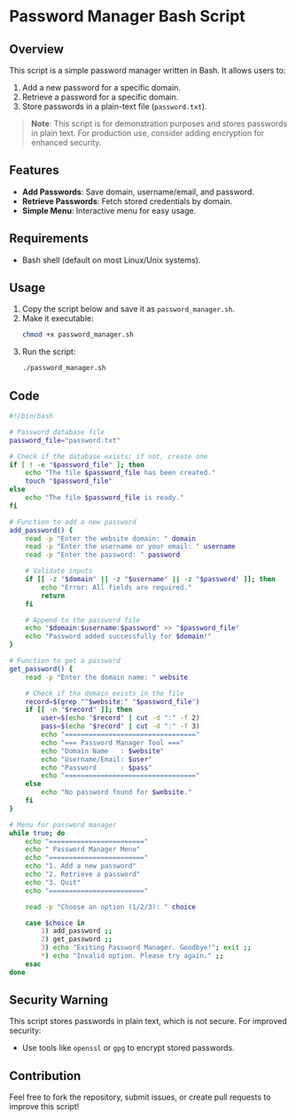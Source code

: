 # Password Manager Bash Script

## Overview
This script is a simple password manager written in Bash. It allows users to:

1. Add a new password for a specific domain.
2. Retrieve a password for a specific domain.
3. Store passwords in a plain-text file (`password.txt`).

> **Note**: This script is for demonstration purposes and stores passwords in plain text. For production use, consider adding encryption for enhanced security.

## Features
- **Add Passwords**: Save domain, username/email, and password.
- **Retrieve Passwords**: Fetch stored credentials by domain.
- **Simple Menu**: Interactive menu for easy usage.

## Requirements
- Bash shell (default on most Linux/Unix systems).

## Usage
1. Copy the script below and save it as `password_manager.sh`.
2. Make it executable:
   ```bash
   chmod +x password_manager.sh
   ```
3. Run the script:
   ```bash
   ./password_manager.sh
   ```

## Code
```bash
#!/bin/bash

# Password database file
password_file="password.txt"

# Check if the database exists; if not, create one
if [ ! -e "$password_file" ]; then
    echo "The file $password_file has been created."
    touch "$password_file"
else
    echo "The file $password_file is ready."
fi

# Function to add a new password
add_password() {
    read -p "Enter the website domain: " domain
    read -p "Enter the username or your email: " username
    read -p "Enter the password: " password

    # Validate inputs
    if [[ -z "$domain" || -z "$username" || -z "$password" ]]; then
        echo "Error: All fields are required."
        return
    fi

    # Append to the password file
    echo "$domain:$username:$password" >> "$password_file"
    echo "Password added successfully for $domain!"
}

# Function to get a password
get_password() {
    read -p "Enter the domain name: " website

    # Check if the domain exists in the file
    record=$(grep "^$website:" "$password_file")
    if [[ -n "$record" ]]; then
        user=$(echo "$record" | cut -d ":" -f 2)
        pass=$(echo "$record" | cut -d ":" -f 3)
        echo "================================="
        echo "=== Password Manager Tool ==="
        echo "Domain Name   : $website"
        echo "Username/Email: $user"
        echo "Password      : $pass"
        echo "================================="
    else
        echo "No password found for $website."
    fi
}

# Menu for password manager
while true; do
    echo "========================"
    echo " Password Manager Menu"
    echo "========================"
    echo "1. Add a new password"
    echo "2. Retrieve a password"
    echo "3. Quit"
    echo "========================"

    read -p "Choose an option (1/2/3): " choice

    case $choice in
        1) add_password ;;
        2) get_password ;;
        3) echo "Exiting Password Manager. Goodbye!"; exit ;;
        *) echo "Invalid option. Please try again." ;;
    esac
done
```

## Security Warning
This script stores passwords in plain text, which is not secure. For improved security:

- Use tools like `openssl` or `gpg` to encrypt stored passwords.

## Contribution
Feel free to fork the repository, submit issues, or create pull requests to improve this script!
